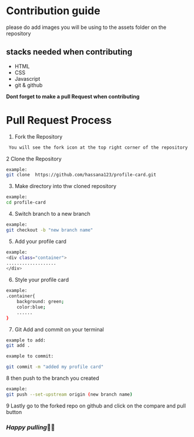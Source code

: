 # Contribution guide
please do add images you will be using to the assets folder  on the repository
## stacks needed when contributing
 * HTML
 * CSS
 * Javascript
 * git & github

<b> Dont forget to make a pull Request when contributing</b>

# Pull Request Process

1. Fork the Repository
```sh
 You will see the fork icon at the top right corner of the repository
```
2 Clone the Repository

```sh
example:
git clone  https://github.com/hassana123/profile-card.git
```
3. Make directory into thw cloned repository
```sh
example:
cd profile-card
```
4. Switch branch to a new branch
```sh
example:
git checkout -b "new branch name"
```
5. Add your profile  card
```sh
example:
<div class="container">
...................
</div>
```
6. Style your profile card

```sh
example:
.container{
    background: green;
    color:blue;
    ......
}
```
7. Git Add and commit on your terminal

```sh
example to add:
git add .

example to commit:

git commit -m "added my profile card"
```

8 then push to the branch you created
```sh
example:
git push --set-upstream origin (new branch name)
```
9 Lastly go to the forked repo on github and click on the compare and pull button


### <b><i>Happy pulling</i>🤩🙂</b>



